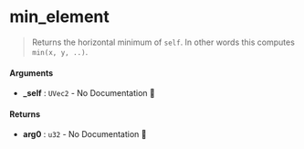 # min\_element

>  Returns the horizontal minimum of `self`.
>  In other words this computes `min(x, y, ..)`.

#### Arguments

- **\_self** : `UVec2` \- No Documentation 🚧

#### Returns

- **arg0** : `u32` \- No Documentation 🚧